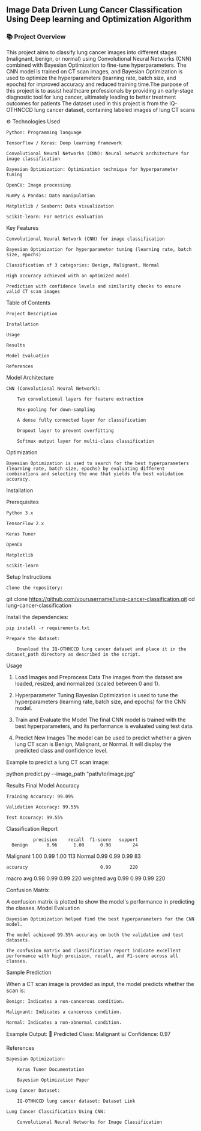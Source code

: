 ## Image Data Driven Lung Cancer Classification Using Deep learning and Optimization Algorithm

### 📚 Project Overview
This project aims to classify lung cancer images into different stages (malignant, benign, or normal) using Convolutional Neural Networks (CNN) combined with Bayesian Optimization to fine-tune hyperparameters. The CNN model is trained on CT scan images, and Bayesian Optimization is used to optimize the hyperparameters (learning rate, batch size, and epochs) for improved accuracy and reduced training time.The purpose of this project is to assist healthcare professionals by providing an early-stage diagnostic tool for lung cancer, ultimately leading to better treatment outcomes for patients The dataset used in this project is from the IQ-OTHNCCD lung cancer dataset, containing labeled images of lung CT scans

⚙️ Technologies Used

    Python: Programming language
    
    TensorFlow / Keras: Deep learning framework
    
    Convolutional Neural Networks (CNN): Neural network architecture for image classification
    
    Bayesian Optimization: Optimization technique for hyperparameter tuning

    OpenCV: Image processing
    
    NumPy & Pandas: Data manipulation
    
    Matplotlib / Seaborn: Data visualization
    
    Scikit-learn: For metrics evaluation
    
Key Features

    Convolutional Neural Network (CNN) for image classification

    Bayesian Optimization for hyperparameter tuning (learning rate, batch size, epochs)

    Classification of 3 categories: Benign, Malignant, Normal

    High accuracy achieved with an optimized model

    Prediction with confidence levels and similarity checks to ensure valid CT scan images

Table of Contents

    Project Description

    Installation

    Usage

    Results

    Model Evaluation

    References

Model Architecture

    CNN (Convolutional Neural Network):

        Two convolutional layers for feature extraction

        Max-pooling for down-sampling

        A dense fully connected layer for classification

        Dropout layer to prevent overfitting

        Softmax output layer for multi-class classification

Optimization

    Bayesian Optimization is used to search for the best hyperparameters (learning rate, batch size, epochs) by evaluating different combinations and selecting the one that yields the best validation accuracy.

Installation

Prerequisites

    Python 3.x

    TensorFlow 2.x

    Keras Tuner

    OpenCV

    Matplotlib

    scikit-learn

Setup Instructions

    Clone the repository:

git clone https://github.com/yourusername/lung-cancer-classification.git
cd lung-cancer-classification

Install the dependencies:

    pip install -r requirements.txt

    Prepare the dataset:

        Download the IQ-OTHNCCD lung cancer dataset and place it in the dataset_path directory as described in the script.

Usage
1. Load Images and Preprocess Data
The images from the dataset are loaded, resized, and normalized (scaled between 0 and 1).

2. Hyperparameter Tuning
Bayesian Optimization is used to tune the hyperparameters (learning rate, batch size, and epochs) for the CNN model.

3. Train and Evaluate the Model
The final CNN model is trained with the best hyperparameters, and its performance is evaluated using test data.

4. Predict New Images
The model can be used to predict whether a given lung CT scan is Benign, Malignant, or Normal. It will display the predicted class and confidence level.

Example to predict a lung CT scan image:

python predict.py --image_path "path/to/image.jpg"

Results
Final Model Accuracy

    Training Accuracy: 99.09%

    Validation Accuracy: 99.55%

    Test Accuracy: 99.55%

Classification Report

              precision    recall  f1-score   support
      Benign       0.96      1.00      0.98        24
   Malignant       1.00      0.99      1.00       113
      Normal       0.99      0.99      0.99        83

    accuracy                           0.99       220
   macro avg       0.98      0.99      0.99       220
weighted avg       0.99      0.99      0.99       220

Confusion Matrix

A confusion matrix is plotted to show the model's performance in predicting the classes.
Model Evaluation

    Bayesian Optimization helped find the best hyperparameters for the CNN model.

    The model achieved 99.55% accuracy on both the validation and test datasets.

    The confusion matrix and classification report indicate excellent performance with high precision, recall, and F1-score across all classes.

Sample Prediction

When a CT scan image is provided as input, the model predicts whether the scan is:

    Benign: Indicates a non-cancerous condition.

    Malignant: Indicates a cancerous condition.

    Normal: Indicates a non-abnormal condition.

Example Output:
🔬 Predicted Class: Malignant
📊 Confidence: 0.97

References

    Bayesian Optimization:

        Keras Tuner Documentation

        Bayesian Optimization Paper

    Lung Cancer Dataset:

        IQ-OTHNCCD lung cancer dataset: Dataset Link

    Lung Cancer Classification Using CNN:

        Convolutional Neural Networks for Image Classification
